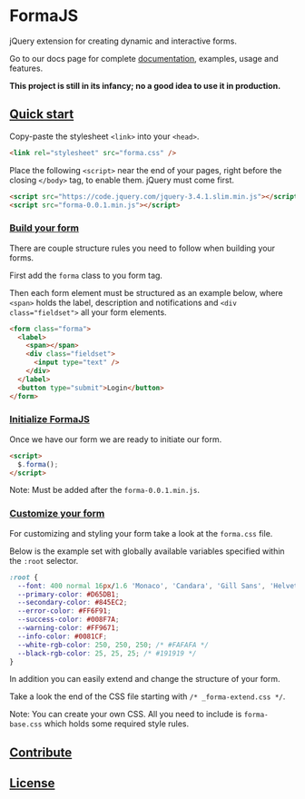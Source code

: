# FormaJS
jQuery extension for creating dynamic and interactive forms.

Go to our docs page for complete [documentation](https://formajs.com/), examples, usage and features.

**This project is still in its infancy; no a good idea to use it in production.**

## [Quick start](https://formajs.com/index.html#usage)

Copy-paste the stylesheet `<link>` into your `<head>`.

```html
<link rel="stylesheet" src="forma.css" />
```

Place the following `<script>` near the end of your pages, right before the closing `</body>` tag, to enable them. jQuery must come first.

```html
<script src="https://code.jquery.com/jquery-3.4.1.slim.min.js"></script>
<script src="forma-0.0.1.min.js"></script>
```

### [Build your form](https://formajs.com/index.html#build)

There are couple structure rules you need to follow when building your forms. 

First add the `forma` class to you form tag. 

Then each form element must be structured as an example below, where `<span>` holds the label, description and notifications and `<div class="fieldset">` all your form elements.

```html
<form class="forma">
  <label>
    <span></span>
    <div class="fieldset">
      <input type="text" />
    </div>
  </label>
  <button type="submit">Login</button>
</form>
```

### [Initialize FormaJS](https://formajs.com/index.html#options)

Once we have our form we are ready to initiate our form. 

```html
<script>
  $.forma();
</script>
```

Note: Must be added after the `forma-0.0.1.min.js`.

### [Customize your form](https://formajs.com/index.html#style)

For customizing and styling your form take a look at the `forma.css` file. 

Below is the example set with globally available variables specified within the `:root` selector.

```css
:root {
  --font: 400 normal 16px/1.6 'Monaco', 'Candara', 'Gill Sans', 'Helvetica', 'Arial', monospace;
  --primary-color: #D65DB1;
  --secondary-color: #845EC2;
  --error-color: #FF6F91;
  --success-color: #008F7A;
  --warning-color: #FF9671;
  --info-color: #0081CF;
  --white-rgb-color: 250, 250, 250; /* #FAFAFA */
  --black-rgb-color: 25, 25, 25; /* #191919 */
}
```

In addition you can easily extend and change the structure of your form. 

Take a look the end of the CSS file starting with `/* _forma-extend.css */`.

Note: You can create your own CSS. All you need to include is `forma-base.css` which holds some required style rules.

## [Contribute](https://formajs.com/index.html#Contribute)

## [License](https://formajs.com/index.html#license)
